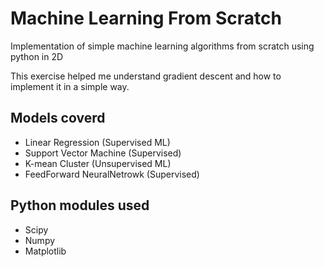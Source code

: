 # Machine Learning From Scratch

Implementation of simple machine learning algorithms from 
scratch using python in 2D

This exercise helped me understand gradient descent and how to implement it in a simple way.

## Models coverd
- Linear Regression (Supervised ML)
- Support Vector Machine (Supervised)
- K-mean Cluster (Unsupervised ML)
- FeedForward NeuralNetrowk (Supervised)


## Python modules used
- Scipy
- Numpy
- Matplotlib

